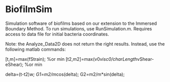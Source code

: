# BiofilmSim
Simulation software of biofilms based on our extension to the Immersed Boundary Method.
To run simulations, use RunSimulation.m. Requires access to data file for initial bacteria coordinates. 

Note: the Analyze_Data2D does not return the right results. Instead, use the following matlab commands:

[t,m]=max(fStrain); %or min
[t2,m2]=max(v0*visc0/charLength*vShear-eShear); %or min

delta=(t-t2)*w;
G1=m2/m*cos(delta);
G2=m2/m*sin(delta);

